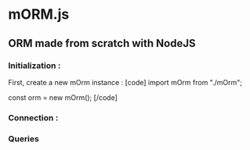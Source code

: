 # mORM.js

## ORM made from scratch with NodeJS

### Initialization :
First, create a new mOrm instance :
[code]
import mOrm from "./mOrm";

const orm = new mOrm();
[/code]

### Connection :


### Queries
